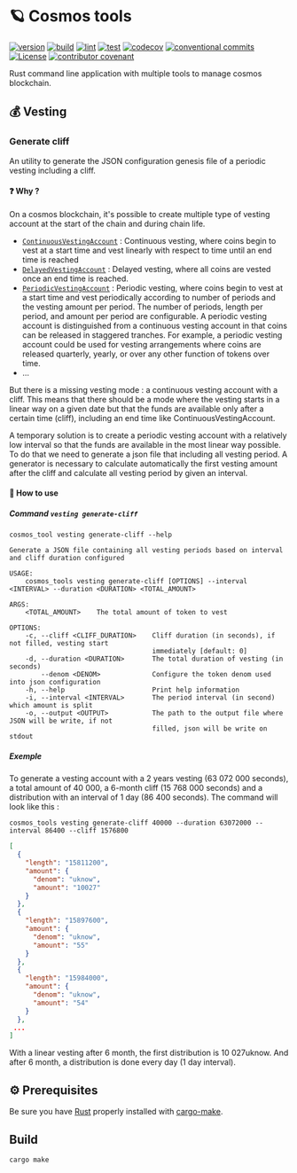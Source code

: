 # 🪐 Cosmos tools

[![version](https://img.shields.io/github/v/release/okp4/cosmos-tools?style=for-the-badge)](https://github.com/okp4/cosmos-tools/releases)
[![build](https://img.shields.io/github/actions/workflow/status/okp4/cosmos-tools/build.yml?branch=main&label=build&style=for-the-badge)](https://github.com/okp4/cosmos-tools/actions/workflows/build.yml)
[![lint](https://img.shields.io/github/actions/workflow/status/okp4/cosmos-tools/lint.yml?branch=main&label=lint&style=for-the-badge)](https://github.com/okp4/cosmos-tools/actions/workflows/lint.yml)
[![test](https://img.shields.io/github/actions/workflow/status/okp4/cosmos-tools/test.yml?branch=main&label=test&style=for-the-badge)](https://github.com/okp4/cosmos-tools/actions/workflows/test.yml)
[![codecov](https://img.shields.io/codecov/c/github/okp4/cosmos-tools?style=for-the-badge&token=K5CYM8TQQY)](https://codecov.io/gh/okp4/cosmos-tools)
[![conventional commits](https://img.shields.io/badge/Conventional%20Commits-1.0.0-yellow.svg?style=for-the-badge)](https://conventionalcommits.org)
[![License](https://img.shields.io/badge/License-BSD_3--Clause-blue.svg?style=for-the-badge)](https://opensource.org/licenses/BSD-3-Clause)
[![contributor covenant](https://img.shields.io/badge/Contributor%20Covenant-2.1-4baaaa.svg?style=for-the-badge)](https://github.com/okp4/.github/blob/main/CODE_OF_CONDUCT.md)

Rust command line application with multiple tools to manage cosmos blockchain.

## 💰 Vesting

### Generate cliff

An utility to generate the JSON configuration genesis file of a periodic vesting including a cliff.

#### ❓ Why ?

On a cosmos blockchain, it's possible to create multiple type of vesting account at the start of the chain and during chain life.

- [`ContinuousVestingAccount`](https://docs.cosmos.network/master/modules/auth/05_vesting.html#continuousvestingaccount) : Continuous vesting, where coins begin to vest at a start time and vest linearly with respect to time until an end time is reached
- [`DelayedVestingAccount`](https://docs.cosmos.network/master/modules/auth/05_vesting.html#delayedvestingaccount) : Delayed vesting, where all coins are vested once an end time is reached.
- [`PeriodicVestingAccount`](https://docs.cosmos.network/master/modules/auth/05_vesting.html#periodicvestingaccount) : Periodic vesting, where coins begin to vest at a start time and vest periodically according to number of periods and the vesting amount per period. The number of periods, length per period, and amount per period are configurable. A periodic vesting account is distinguished from a continuous vesting account in that coins can be released in staggered tranches. For example, a periodic vesting account could be used for vesting arrangements where coins are released quarterly, yearly, or over any other function of tokens over time.
- ...

But there is a missing vesting mode : a continuous vesting account with a cliff. This means that there should be a mode where the vesting starts in a linear way on a given date but that the funds are available only after a certain time (cliff), including an end time like ContinuousVestingAccount.

A temporary solution is to create a periodic vesting account with a relatively low interval so that the funds are available in the most linear way possible. To do that we need to generate a json file that including all vesting period. A generator is necessary to calculate automatically the first vesting amount after the cliff and calculate all vesting period by given an interval.

#### 📄 How to use

##### Command `vesting generate-cliff`

```cli
cosmos_tool vesting generate-cliff --help
```

```cli
Generate a JSON file containing all vesting periods based on interval and cliff duration configured

USAGE:
    cosmos_tools vesting generate-cliff [OPTIONS] --interval <INTERVAL> --duration <DURATION> <TOTAL_AMOUNT>

ARGS:
    <TOTAL_AMOUNT>    The total amount of token to vest

OPTIONS:
    -c, --cliff <CLIFF_DURATION>    Cliff duration (in seconds), if not filled, vesting start
                                    immediately [default: 0]
    -d, --duration <DURATION>       The total duration of vesting (in seconds)
        --denom <DENOM>             Configure the token denom used into json configuration
    -h, --help                      Print help information
    -i, --interval <INTERVAL>       The period interval (in second) which amount is split
    -o, --output <OUTPUT>           The path to the output file where JSON will be write, if not
                                    filled, json will be write on stdout
```

##### Exemple

To generate a vesting account with a 2 years vesting (63 072 000 seconds), a total amount of 40 000, a 6-month cliff (15 768 000 seconds) and a distribution with an interval of 1 day (86 400 seconds). The command will look like this :

```cli
cosmos_tools vesting generate-cliff 40000 --duration 63072000 --interval 86400 --cliff 1576800
```

```json
[
  {
    "length": "15811200",
    "amount": {
      "denom": "uknow",
      "amount": "10027"
    }
  },
  {
    "length": "15897600",
    "amount": {
      "denom": "uknow",
      "amount": "55"
    }
  },
  {
    "length": "15984000",
    "amount": {
      "denom": "uknow",
      "amount": "54"
    }
  },
 ...
]
```

With a linear vesting after 6 month, the first distribution is 10 027uknow. And after 6 month, a distribution is done every day (1 day interval).

## ⚙️ Prerequisites

Be sure you have [Rust](https://www.rust-lang.org/tools/install) properly installed with [cargo-make](https://github.com/sagiegurari/cargo-make).

## Build

```sh
cargo make
```
